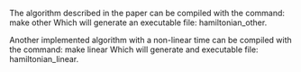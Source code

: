 The algorithm described in the paper can be compiled with the command:
make other
Which will generate an executable file: hamiltonian_other.

Another implemented algorithm with a non-linear time can be compiled with the command:
make linear
Which will generate and executable file: hamiltonian_linear.

